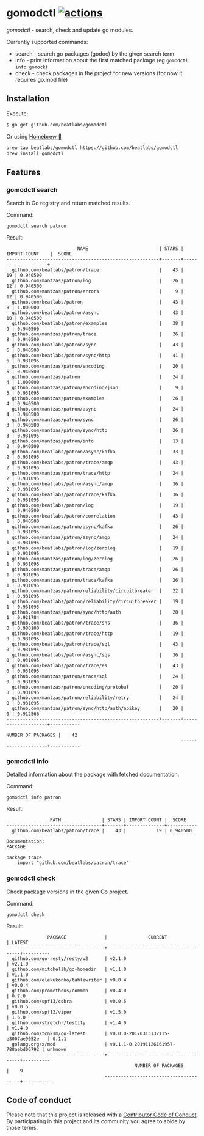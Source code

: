 # gomodctl [![actions](https://github.com/beatlabs/gomodctl/workflows/gomodctl%20build/badge.svg)](https://github.com/beatlabs/gomodctl/actions)

*gomodctl* - search, check and update go modules.

Currently supported commands:
- search -  search go packages (godoc) by the given search term
- info - print information about the first matched package (eg `gomodctl info gomock`)
- check - check packages in the project for new versions (for now it requires go.mod file)

## Installation

Execute:

```bash
$ go get github.com/beatlabs/gomodctl
```

Or using [Homebrew 🍺](https://brew.sh)

```bash
brew tap beatlabs/gomodctl https://github.com/beatlabs/gomodctl
brew install gomodctl
```


## Features

### gomodctl search <term>

Search in Go registry and return matched results.

Command:

```shell script
gomodctl search patron
```

Result:

```shell script
                          NAME                          | STARS |    IMPORT COUNT    |  SCORE
--------------------------------------------------------+-------+--------------------+-----------
  github.com/beatlabs/patron/trace                      |    43 |                 19 | 0.940500
  github.com/mantzas/patron/log                         |    26 |                 12 | 0.940500
  github.com/mantzas/patron/errors                      |     9 |                 12 | 0.940500
  github.com/beatlabs/patron                            |    43 |                  9 | 1.000000
  github.com/beatlabs/patron/async                      |    43 |                 10 | 0.940500
  github.com/beatlabs/patron/examples                   |    38 |                  9 | 0.940500
  github.com/mantzas/patron/trace                       |    26 |                  8 | 0.940500
  github.com/beatlabs/patron/sync                       |    43 |                  6 | 0.940500
  github.com/beatlabs/patron/sync/http                  |    41 |                  6 | 0.931095
  github.com/mantzas/patron/encoding                    |    20 |                  5 | 0.940500
  github.com/mantzas/patron                             |    24 |                  4 | 1.000000
  github.com/mantzas/patron/encoding/json               |     9 |                  5 | 0.931095
  github.com/mantzas/patron/examples                    |    26 |                  4 | 0.940500
  github.com/mantzas/patron/async                       |    24 |                  4 | 0.940500
  github.com/mantzas/patron/sync                        |    26 |                  3 | 0.940500
  github.com/mantzas/patron/sync/http                   |    26 |                  3 | 0.931095
  github.com/mantzas/patron/info                        |    13 |                  2 | 0.940500
  github.com/beatlabs/patron/async/kafka                |    33 |                  2 | 0.931095
  github.com/beatlabs/patron/trace/amqp                 |    43 |                  2 | 0.931095
  github.com/mantzas/patron/trace/http                  |    24 |                  2 | 0.931095
  github.com/beatlabs/patron/async/amqp                 |    36 |                  2 | 0.931095
  github.com/beatlabs/patron/trace/kafka                |    36 |                  2 | 0.931095
  github.com/beatlabs/patron/log                        |    19 |                  1 | 0.940500
  github.com/beatlabs/patron/correlation                |    43 |                  1 | 0.940500
  github.com/mantzas/patron/async/kafka                 |    26 |                  1 | 0.931095
  github.com/mantzas/patron/async/amqp                  |    24 |                  1 | 0.931095
  github.com/beatlabs/patron/log/zerolog                |    19 |                  1 | 0.931095
  github.com/mantzas/patron/log/zerolog                 |    26 |                  1 | 0.931095
  github.com/mantzas/patron/trace/amqp                  |    26 |                  1 | 0.931095
  github.com/mantzas/patron/trace/kafka                 |    26 |                  1 | 0.931095
  github.com/mantzas/patron/reliability/circuitbreaker  |    22 |                  1 | 0.931095
  github.com/beatlabs/patron/reliability/circuitbreaker |    19 |                  1 | 0.931095
  github.com/mantzas/patron/sync/http/auth              |    20 |                  1 | 0.921784
  github.com/beatlabs/patron/trace/sns                  |    36 |                  0 | 0.980100
  github.com/beatlabs/patron/trace/http                 |    19 |                  0 | 0.931095
  github.com/beatlabs/patron/trace/sql                  |    43 |                  0 | 0.931095
  github.com/beatlabs/patron/async/sqs                  |    36 |                  0 | 0.931095
  github.com/beatlabs/patron/trace/es                   |    43 |                  0 | 0.931095
  github.com/mantzas/patron/trace/sql                   |    24 |                  0 | 0.931095
  github.com/mantzas/patron/encoding/protobuf           |    20 |                  0 | 0.931095
  github.com/mantzas/patron/reliability/retry           |    24 |                  0 | 0.931095
  github.com/mantzas/patron/sync/http/auth/apikey       |    20 |                  0 | 0.912566
--------------------------------------------------------+-------+--------------------+-----------
                                                                  NUMBER OF PACKAGES |    42
                                                                ---------------------+-----------
```

### gomodctl info <term>

Detailed information about the package with fetched documentation.

Command:

```shell script
gomodctl info patron
```

Result:

```shell script
                PATH               | STARS | IMPORT COUNT |  SCORE
-----------------------------------+-------+--------------+-----------
  github.com/beatlabs/patron/trace |    43 |           19 | 0.940500

Documentation:
PACKAGE

package trace
    import "github.com/beatlabs/patron/trace"
```

### gomodctl check

Check package versions in the given Go project.

Command:

```shell script
gomodctl check
```

Result:

```shell script
               PACKAGE              |               CURRENT                | LATEST
------------------------------------+--------------------------------------+----------
  github.com/go-resty/resty/v2      | v2.1.0                               | v2.1.0
  github.com/mitchellh/go-homedir   | v1.1.0                               | v1.1.0
  github.com/olekukonko/tablewriter | v0.0.4                               | v0.0.4
  github.com/prometheus/common      | v0.4.0                               | 0.7.0
  github.com/spf13/cobra            | v0.0.5                               | v0.0.5
  github.com/spf13/viper            | v1.5.0                               | 1.6.0
  github.com/stretchr/testify       | v1.4.0                               | v1.4.0
  github.com/tcnksm/go-latest       | v0.0.0-20170313132115-e3007ae9052e   | 0.1.1
  golang.org/x/mod                  | v0.1.1-0.20191126161957-788aebd06792 | unknown
------------------------------------+--------------------------------------+----------
                                               NUMBER OF PACKAGES          |    9
                                    ---------------------------------------+----------
```

## Code of conduct

Please note that this project is released with a [Contributor Code of Conduct](https://github.com/beatlabs/gomodctl/blob/master/CODE_OF_CONDUCT.md). By participating in this project and its community you agree to abide by those terms.
